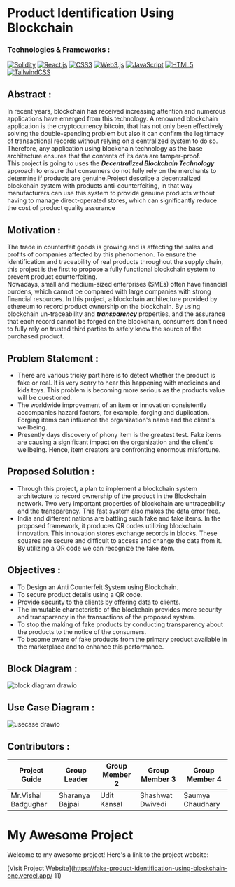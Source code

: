 # Product Identification Using Blockchain

### Technologies & Frameworks :
[![Solidity](https://img.shields.io/badge/solidity-black?style=for-the-badge&logo=solidity)](https://github.com/SURAJPATIL6088)
[![React.js](https://img.shields.io/badge/react-black?style=for-the-badge&logo=react)](https://github.com/SURAJPATIL6088)
[![CSS3](https://img.shields.io/badge/css3-black?style=for-the-badge&logo=css3)](https://github.com/SURAJPATIL6088)
[![Web3.js](https://img.shields.io/badge/Web3.js-black?style=for-the-badge&logo=Web3.js)](https://github.com/SURAJPATIL6088)
[![JavaScript](https://img.shields.io/badge/javascript-black?style=for-the-badge&logo=javascript)](https://github.com/SURAJPATIL6088)
[![HTML5](https://img.shields.io/badge/html5-black?style=for-the-badge&logo=html5)](https://github.com/SURAJPATIL6088)
[![TailwindCSS](https://img.shields.io/badge/tailwindcss-black?style=for-the-badge&logo=tailwindcss)](https://github.com/SURAJPATIL6088)

## Abstract : 
In recent years, blockchain has received increasing attention and numerous applications have emerged from this technology. A renowned blockchain application is the cryptocurrency bitcoin, that has not only been effectively solving the double-spending problem but also it can confirm the legitimacy of transactional records without relying on a centralized system to do so. Therefore, any application using blockchain technology as the base architecture ensures that the contents of its data are tamper-proof. <br>
This project is going to uses the ***Decentralized Blockchain Technology*** approach to ensure that consumers do not fully rely on the merchants to determine if products are genuine.Project describe a decentralized blockchain system with products anti-counterfeiting, in that way manufacturers can use this system to provide genuine products without having to manage direct-operated stores, which can significantly reduce the cost of product quality assurance

## Motivation : 
The trade in counterfeit goods is growing and is affecting the sales and profits of companies affected by this phenomenon. To ensure the identification and traceability of real products throughout the supply chain, this project is the first to propose a fully functional blockchain system to prevent product counterfeiting. <br>
Nowadays, small and medium-sized enterprises (SMEs) often have financial burdens, which cannot be compared with large companies with strong financial resources. In this project, a blockchain architecture provided by ethereum to record product ownership on the blockchain. By using blockchain un-traceability and ***transparency*** properties, and the assurance that each record cannot be forged on the blockchain, consumers don’t need to fully rely on trusted third parties to safely know the source of the purchased product. <br>

## Problem Statement :
  - There are various tricky part here is to detect whether the product is fake or real. It is very scary to hear this happening with medicines and kids 
    toys. This problem is becoming more serious as the products value will be questioned.
  - The worldwide improvement of an item or innovation consistently accompanies hazard factors, for example, forging and duplication. Forging items can        influence the organization's name and the client's wellbeing.
  - Presently days discovery of phony item is the greatest test. Fake items are causing a significant impact on the organization and the client's              wellbeing. Hence, item creators are confronting enormous misfortune.

## Proposed Solution :
  - Through this project, a plan to implement a blockchain system architecture to record ownership of the product in the Blockchain network. Two very          important properties of blockchain are untraceability and the transparency. This fast system also makes the data error free.
  - India and different nations are battling such fake and fake items. In the proposed framework, it produces QR codes utilizing blockchain innovation.        This innovation stores exchange records in blocks. These squares are secure and difficult to access and change the data from it. By utilizing a QR         code we can recognize the fake item.

## Objectives : 
  - To Design an Anti Counterfeit System using Blockchain.
  - To secure product details using a QR code.
  - Provide security to the clients by offering data to clients.
  - The immutable characteristic of the blockchain provides more security and transparency in the transactions of the proposed system.
  - To stop the making of fake products by conducting transparency about the products to the notice of the consumers.
  - To become aware of fake products from the primary product available in the marketplace and to enhance this performance.

## Block Diagram : 
![block diagram drawio](https://github.com/Atharva-Pimple/Fake-Product-Identification-Using-Blockchain/assets/137868738/257cdf79-701c-47fb-aa38-ff890d08c28d)

## Use Case Diagram : 
![usecase drawio](https://github.com/SURAJPATIL6088/Fake-Product-Identification-Using-Blockchain/assets/142288547/19fd6db6-0bc9-416d-9de0-e437c3247340)

## Contributors : 

| Project Guide       | Group Leader     | Group Member 2 |  Group Member 3     | Group Member 4   |
| ------------------  | ---------------- | -------------- | ------------------- | ---------------- |
| Mr.Vishal Badgughar | Sharanya Bajpai  | Udit Kansal    |  Shashwat Dwivedi   | Saumya Chaudhary |

# My Awesome Project

Welcome to my awesome project! Here's a link to the project website:

[Visit Project Website](https://fake-product-identification-using-blockchain-one.vercel.app/
11)
